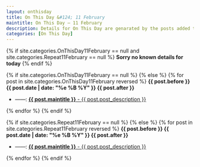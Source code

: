 ```yaml
---
layout: onthisday
title: On This Day &#124; 11 February
maintitle: On This Day — 11 February
description: Details for On This Day are genarated by the posts added to the website so the content is subject to changes/updates over time.
categories: [On This Day]
---
```


{% if site.categories.OnThisDay11February == null and site.categories.Repeat11February == null %}
<strong>Sorry no known details for today</strong>
{% endif %}

{% if site.categories.OnThisDay11February == null %}
{% else %}
{% for post in site.categories.OnThisDay11February reversed %}
<strong>{{ post.before }} {{ post.date | date: "%e %B %Y" }} {{ post.after }}</strong>
<ul>
<li> ——: <a href="{{ post.url }}"><strong>{{ post.maintitle }}</strong> - {{ post.post_description }}</a></li>
</ul>
{% endfor %}
{% endif %}

{% if site.categories.Repeat11February == null %}
{% else %}
{% for post in site.categories.Repeat11February reversed %}
<strong>{{ post.before }} {{ post.date | date: "%e %B %Y" }} {{ post.after }}</strong>
<ul>
<li> ——: <a href="{{ post.url }}"><strong>{{ post.maintitle }}</strong> - {{ post.post_description }}</a></li>
</ul>
{% endfor %}
{% endif %}

